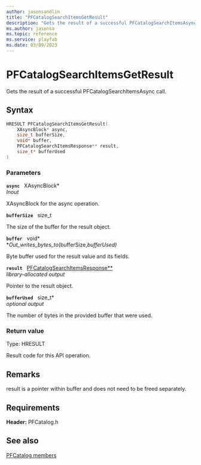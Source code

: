 ```yaml
---
author: jasonsandlin
title: "PFCatalogSearchItemsGetResult"
description: "Gets the result of a successful PFCatalogSearchItemsAsync call."
ms.author: jasonsa
ms.topic: reference
ms.service: playfab
ms.date: 03/09/2023
---
```


# PFCatalogSearchItemsGetResult  

Gets the result of a successful PFCatalogSearchItemsAsync call.  

## Syntax  
  
```cpp
HRESULT PFCatalogSearchItemsGetResult(  
    XAsyncBlock* async,  
    size_t bufferSize,  
    void* buffer,  
    PFCatalogSearchItemsResponse** result,  
    size_t* bufferUsed  
)  
```  
  
### Parameters  
  
**`async`** &nbsp; XAsyncBlock*  
*_Inout_*  
  
XAsyncBlock for the async operation.  
  
**`bufferSize`** &nbsp; size_t  
  
The size of the buffer for the result object.  
  
**`buffer`** &nbsp; void*  
*_Out_writes_bytes_to_(bufferSize,*bufferUsed)*  
  
Byte buffer used for the result value and its fields.  
  
**`result`** &nbsp; [PFCatalogSearchItemsResponse**](../../pfcatalogtypes/structs/pfcatalogsearchitemsresponse.md)  
*library-allocated output*  
  
Pointer to the result object.  
  
**`bufferUsed`** &nbsp; size_t*  
*optional output*  
  
The number of bytes in the provided buffer that were used.  
  
  
### Return value
Type: HRESULT
  
Result code for this API operation.
  
## Remarks  
  
result is a pointer within buffer and does not need to be freed separately.
  
## Requirements  
  
**Header:** PFCatalog.h
  
## See also  
[PFCatalog members](../pfcatalog_members.md)  

  
  
